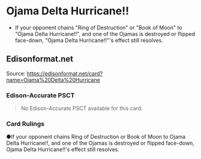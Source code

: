 # Ojama Delta Hurricane!!

*   If your opponent chains "Ring of Destruction" or "Book of Moon" to "Ojama Delta Hurricane!!", and one of the Ojamas is destroyed or flipped face-down, "Ojama Delta Hurricane!!"'s effect still resolves.

## Edisonformat.net

Source: https://edisonformat.net/card?name=Ojama%20Delta%20Hurricane

### Edison-Accurate PSCT

> No Edison-Accurate PSCT available for this card.

### Card Rulings

●If your opponent chains Ring of Destruction or Book of Moon to Ojama Delta Hurricane!!, and one of the Ojamas is destroyed or flipped face-down, Ojama Delta Hurricane!!'s effect still resolves.
            